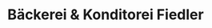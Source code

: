 ---
title: "Bäckerei & Konditorei Fiedler"
url: /dresden/baeckerei-und-konditorei-fiedler/
shop: Bäckerei
---